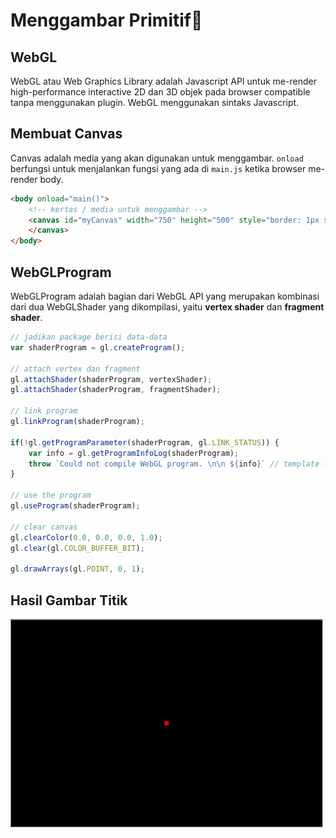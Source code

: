 # Menggambar Primitif:art:
## WebGL
WebGL atau Web Graphics Library adalah Javascript API untuk me-render high-performance interactive 2D dan 3D objek pada browser compatible tanpa menggunakan plugin. WebGL menggunakan sintaks Javascript.

## Membuat Canvas
Canvas adalah media yang akan digunakan untuk menggambar. ``onload`` berfungsi untuk menjalankan fungsi yang ada di ``main.js`` ketika browser me-render body.
```html
<body onload="main()">
    <!-- kertas / media untuk menggambar -->
    <canvas id="myCanvas" width="750" height="500" style="border: 1px solid black;">
    </canvas>
</body>
```

## WebGLProgram
WebGLProgram adalah bagian dari WebGL API yang merupakan kombinasi dari dua WebGLShader yang dikompilasi, yaitu **vertex shader** dan **fragment shader**.
```javascript
// jadikan package berisi data-data
var shaderProgram = gl.createProgram();

// attach vertex dan fragment
gl.attachShader(shaderProgram, vertexShader);
gl.attachShader(shaderProgram, fragmentShader);

// link program
gl.linkProgram(shaderProgram);

if(!gl.getProgramParameter(shaderProgram, gl.LINK_STATUS)) {
    var info = gl.getProgramInfoLog(shaderProgram);
    throw `Could not compile WebGL program. \n\n ${info}` // template literals
}

// use the program
gl.useProgram(shaderProgram);

// clear canvas
gl.clearColor(0.0, 0.0, 0.0, 1.0);
gl.clear(gl.COLOR_BUFFER_BIT);

gl.drawArrays(gl.POINT, 0, 1);
```

## Hasil Gambar Titik
<img src="https://github.com/cg2021b/menggambar-primitif-yoursemicolon/blob/main/img/gambar-titik.PNG" width="500">
